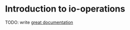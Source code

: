 # Introduction to io-operations

TODO: write [great documentation](http://jacobian.org/writing/what-to-write/)
